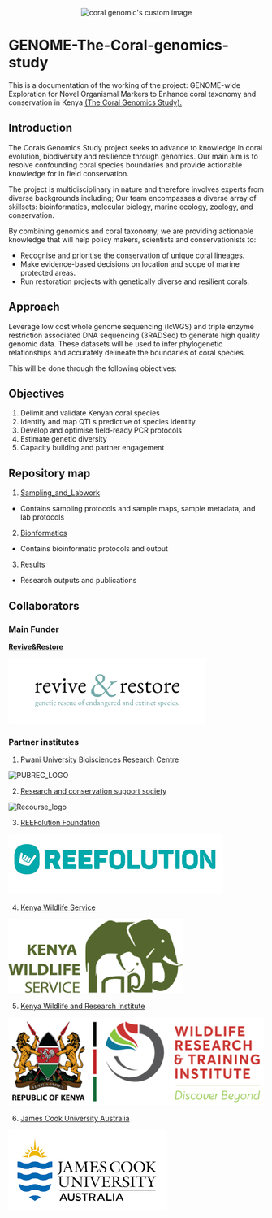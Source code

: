 

  <p align="center">
    <img src="https://coralgenomics.recourse.co.ke/wp-content/uploads/2025/10/coral_genomics_logo_edited-2-300x300.png" alt="coral genomic's custom image"/>
  </p>

# GENOME-The-Coral-genomics-study
This is a documentation of the working of the project: GENOME-wide Exploration for Novel Organismal Markers to Enhance coral taxonomy and conservation in Kenya [(The Coral Genomics Study).](https://coralgenomics.recourse.co.ke/)

## Introduction #
The Corals Genomics Study project seeks to advance to knowledge in coral evolution, biodiversity and resilience through genomics. Our main aim is to resolve confounding coral species boundaries and provide actionable knowledge for in field conservation.

The project is multidisciplinary in nature and therefore involves experts from diverse backgrounds including;
Our team encompasses a diverse array of skillsets: bioinformatics, molecular biology, marine ecology, zoology, and conservation.

By combining genomics and coral taxonomy, we are providing actionable knowledge that will help policy makers, scientists and conservationists to:

* Recognise and prioritise the conservation of unique coral lineages.
* Make evidence-based decisions on location and scope of marine protected areas.
* Run restoration projects with genetically diverse and resilient corals.

## Approach
Leverage low cost whole genome sequencing (lcWGS) and triple enzyme restriction associated DNA sequencing (3RADSeq) to generate high quality genomic data. These datasets will be used to infer phylogenetic relationships and accurately delineate the boundaries of coral species.

This will be done through the following objectives:

## Objectives
1. Delimit and validate Kenyan coral species
2. Identify and map QTLs predictive of species identity
3. Develop and optimise field-ready PCR protocols
4. Estimate genetic diversity
5. Capacity building and partner engagement

## Repository map
1. [Sampling_and_Labwork](https://coralgenomics.recourse.co.ke/)

 - Contains sampling protocols and sample maps, sample metadata, and lab protocols
2. [Bionformatics](https://coralgenomics.recourse.co.ke/)

  - Contains bioinformatic protocols and output
3. [Results](https://coralgenomics.recourse.co.ke/)

  - Research outputs and publications


## Collaborators
### Main Funder

**[Revive&Restore](https://reviverestore.org/)**

![Revive and restore](https://github.com/Research-Conservation-Support-Society/GENOME-The-Coral-genomics-study/blob/main/assets/images/reviveandrestore_logo.png)

### Partner institutes
 1. [Pwani University Bioisciences Research Centre](www.pubrec.pubrec.pu.ac.ke)

 ![PUBREC_LOGO](https://coralgenomics.recourse.co.ke/wp-content/uploads/2025/09/PUBREC_LOGO-removebg-preview.png)

 2. [Research and conservation support society](www.recourse.co.ke)

![Recourse_logo](https://www.recourse.co.ke/wp-content/uploads/2025/04/Screenshot-2025-04-19-at-13.19.09.webp)

 3. [REEFolution Foundation](www.reefolution.org)

 ![reefolution_LOGO](https://github.com/Research-Conservation-Support-Society/GENOME-The-Coral-genomics-study/blob/main/assets/images/reefolution_logo.png)

 4. [Kenya Wildlife Service](www.kws.go.ke)

 ![kws_LOGO](https://github.com/Research-Conservation-Support-Society/GENOME-The-Coral-genomics-study/blob/main/assets/images/kws_logo.png)

 5. [Kenya Wildlife and Research Institute](www.wrti.go.ke)

 ![writi_LOGO](https://github.com/Research-Conservation-Support-Society/GENOME-The-Coral-genomics-study/blob/main/assets/images/WIRTI-Logo-web.png)

 6. [James Cook University Australia](www.jcu.edu.au)

 ![Jamescook_logo](https://github.com/Research-Conservation-Support-Society/GENOME-The-Coral-genomics-study/blob/main/assets/images/jcu_logo.png)
